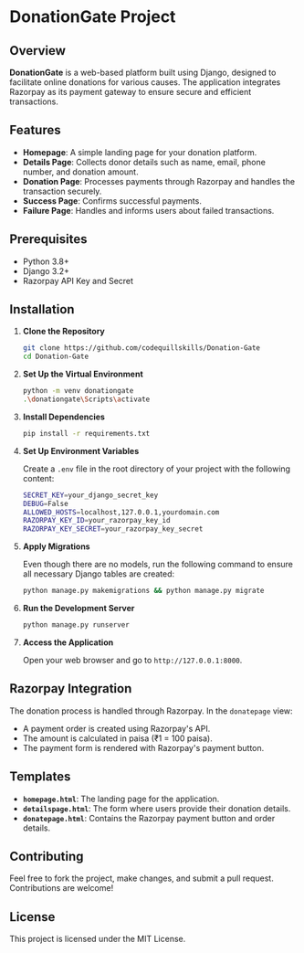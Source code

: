 # DonationGate Project

## Overview

**DonationGate** is a web-based platform built using Django, designed to facilitate online donations for various causes. The application integrates Razorpay as its payment gateway to ensure secure and efficient transactions.

## Features

- **Homepage**: A simple landing page for your donation platform.
- **Details Page**: Collects donor details such as name, email, phone number, and donation amount.
- **Donation Page**: Processes payments through Razorpay and handles the transaction securely.
- **Success Page**: Confirms successful payments.
- **Failure Page**: Handles and informs users about failed transactions.

## Prerequisites

- Python 3.8+
- Django 3.2+
- Razorpay API Key and Secret

## Installation

1. **Clone the Repository**

   ```bash
   git clone https://github.com/codequillskills/Donation-Gate
   cd Donation-Gate
   ```

2. **Set Up the Virtual Environment**

   ```bash
   python -m venv donationgate
   .\donationgate\Scripts\activate
   ```

3. **Install Dependencies**

   ```bash
   pip install -r requirements.txt
   ```

4. **Set Up Environment Variables**

   Create a `.env` file in the root directory of your project with the following content:

   ```bash
   SECRET_KEY=your_django_secret_key
   DEBUG=False
   ALLOWED_HOSTS=localhost,127.0.0.1,yourdomain.com
   RAZORPAY_KEY_ID=your_razorpay_key_id
   RAZORPAY_KEY_SECRET=your_razorpay_key_secret
   ```

5. **Apply Migrations**

   Even though there are no models, run the following command to ensure all necessary Django tables are created:

   ```bash
   python manage.py makemigrations && python manage.py migrate
   ```

6. **Run the Development Server**

   ```bash
   python manage.py runserver
   ```

7. **Access the Application**

   Open your web browser and go to `http://127.0.0.1:8000`.

## Razorpay Integration

The donation process is handled through Razorpay. In the `donatepage` view:

- A payment order is created using Razorpay's API.
- The amount is calculated in paisa (₹1 = 100 paisa).
- The payment form is rendered with Razorpay's payment button.

## Templates

- **`homepage.html`**: The landing page for the application.
- **`detailspage.html`**: The form where users provide their donation details.
- **`donatepage.html`**: Contains the Razorpay payment button and order details.

## Contributing

Feel free to fork the project, make changes, and submit a pull request. Contributions are welcome!

## License

This project is licensed under the MIT License.
